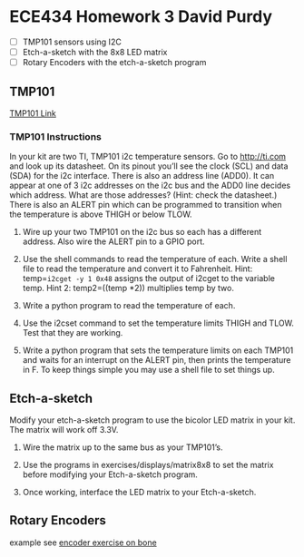 # ECE434 Homework 3 David Purdy

- [ ] TMP101 sensors using I2C
- [ ] Etch-a-sketch with the 8x8 LED matrix
- [ ] Rotary Encoders with the etch-a-sketch program

## TMP101

[TMP101 Link](https://www.ti.com/product/TMP101?keyMatch=&tisearch=search-everything&usecase=partmatches#tech-docs)

### TMP101 Instructions
In your kit are two TI, TMP101 i2c temperature sensors. Go to http://ti.com and look up its datasheet. On its pinout you’ll see the clock (SCL) and data (SDA) for the i2c interface. There is also an address line (ADD0). It can appear at one of 3 i2c addresses on the i2c bus and the ADD0 line decides which address. What are those addresses? (Hint: check the datasheet.) There is also an ALERT pin which can be programmed to transition when the temperature is above THIGH or below TLOW.

1. Wire up your two TMP101 on the i2c bus so each has a different address. Also wire the ALERT pin to a GPIO port.

2. Use the shell commands to read the temperature of each. Write a shell file to read the temperature and convert it to Fahrenheit. Hint: temp=`i2cget -y 1 0x48` assigns the output of i2cget to the variable temp. Hint 2: temp2=$(($temp *2)) multiplies temp by two.

3. Write a python program to read the temperature of each.

4. Use the i2cset command to set the temperature limits THIGH and TLOW. Test that they are working.

5. Write a python program that sets the temperature limits on each TMP101 and waits for an interrupt on the ALERT pin, then prints the temperature in F. To keep things simple you may use a shell file to set things up.

## Etch-a-sketch

Modify your etch-a-sketch program to use the bicolor LED matrix in your kit. The matrix will work off 3.3V.

1. Wire the matrix up to the same bus as your TMP101’s.

2. Use the programs in exercises/displays/matrix8x8 to set the matrix before modifying your Etch-a-sketch program.

3. Once working, interface the LED matrix to your Etch-a-sketch.

## Rotary Encoders

example see [encoder exercise on bone](~/exercises/sensors/eQEP/encoder.py)

